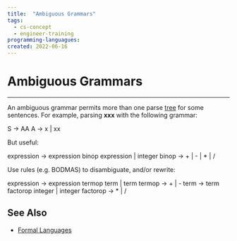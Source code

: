```yaml
---
title:  "Ambiguous Grammars"
tags:
  - cs-concept
  - engineer-training
programming-languagues:
created: 2022-06-16
---
```

# Ambiguous Grammars
---
An ambiguous grammar permits more than one parse [tree](notes/trees.md) for some sentences. For example, parsing **xxx** with the following grammar:

S $\rightarrow$ AA
A $\rightarrow$ x | xx

But useful:

expression $\rightarrow$ expression binop expression | integer
binop $\rightarrow$ + | - | * | /

Use rules (e.g. BODMAS) to disambiguate, and/or rewrite:

expression $\rightarrow$ expression termop term | term
termop $\rightarrow$ + | -
term $\rightarrow$ term factorop integer | integer
factorop $\rightarrow$ * | /

## See Also
- [Formal Languages](notes/formal-languages.md)